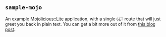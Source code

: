 ## `sample-mojo`

An example [Mojolicious::Lite][] application, with a single `GET` route
that will just greet you back in plain text. You can get a bit more out of
it from [this blog post][blog-post].

[Mojolicious::Lite]: https://metacpan.org/pod/Mojolicious::Lite
[blog-post]: http://blog.polettix.it/dokku-your-tiny-paas/
